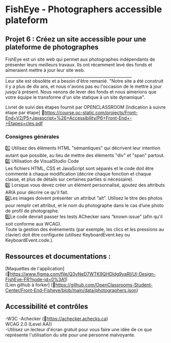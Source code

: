 # FishEye - Photographers accessible plateform

## Projet 6 : Créez un site accessible pour une plateforme de photographes

FishEye est un site web qui permet aux photographes indépendants de présenter leurs meilleurs travaux. Ils ont récemment levé des fonds et aimeraient mettre à jour leur site web. <br/>
                    ______________________________________________________________<br/>
Leur site est obsolète et a besoin d'être remanié.
"Notre site a été construit il y a plus de dix ans, et nous n'avons pas eu l'occasion de
le mettre à jour jusqu'à présent. Nous venons de lever des fonds et nous aimerions
que votre équipe le transforme d'un site statique à un site dynamique".

Livret de suivi des étapes fournit par OPENCLASSROOM
[Indication à suivre étape par étape]
🔗https://course.oc-static.com/projects/Front-End+V2/P5+Javascript+%26+Accessibility/P6+Front-End+-+Etapes+cles.pdf

### Consignes générales 
1️⃣ Utilisez des éléments HTML "sémantiques" qui décrivent leur intention autant
que possible, au lieu de mettre des éléments "div" et "span" partout.
2️⃣ Utilisation de VisualStudio Code<br/>
Les fichiers HTML, CSS et JavaScript sont séparés et le code doit être commenté à chaque modification (décrire chaque fonction et chaque classe, et plus de détails sur certaines parties si nécessaire).<br/>
3️⃣ Lorsque vous devez créer un élément personnalisé, ajoutez des attributs ARIA
pour décrire ce qu'il fait.<br/>
4️⃣Les images doivent présenter un attribut “alt”. Utilisez le titre des photos pour
remplir cet attribut, et le nom du photographe dans le cas d’une photo de
profil de photographe.<br/>
5️⃣Le code devrait passer les tests AChecker sans “known issue” (afin qu'il soit
conforme aux WCAG).<br/>
Toute la gestion des événements (par exemple, les clics et les pressions au
clavier) doit être configurée (utilisez KeyboardEvent.key ou
KeyboardEvent.code.).<br/>
 

## Ressources et documentations :
[Maquettes de l'application] (🔗https://www.figma.com/file/Q3yNeD7WTK9QHDldg9vaRl/UI-Design-FishEye-FR?node-id=0%3A1)<br/>
[Lien github à forker] (🔗https://github.com/OpenClassrooms-Student-Center/Front-End-Fisheye/blob/main/data/photographers.json)

## Accessibilité et contrôles 
-W3C
-Achecker (🔗https://achecker.achecks.ca)<br/>
WCAG 2.0 (Level AA))<br/>
-Utilisez un lecteur d'écran gratuit pour vous faire une idée de ce que
représente l'utilisation du site pour une personne malvoyante.